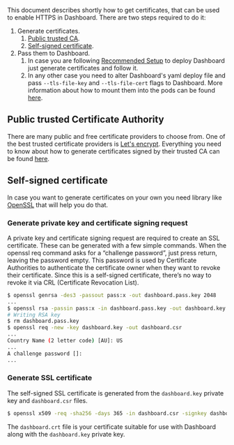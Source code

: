 This document describes shortly how to get certificates, that can be used to enable HTTPS in Dashboard. There are two steps required to do it:

1. Generate certificates.
   1. [Public trusted CA](#public-trusted-certificate-authority).
   1. [Self-signed certificate](#self-signed-certificate).
1. Pass them to Dashboard.
   1. In case you are following [Recommended Setup]() to deploy Dashboard just generate certificates and follow it.
   1. In any other case you need to alter Dashboard's yaml deploy file and pass `--tls-file-key` and `--tls-file-cert` flags to Dashboard. More information about how to mount them into the pods can be found [here](https://kubernetes.io/docs/concepts/storage/volumes/).

## Public trusted Certificate Authority

There are many public and free certificate providers to choose from. One of the best trusted certificate providers is [Let's encrypt](https://letsencrypt.org/). Everything you need to know about how to generate certificates signed by their trusted CA can be found [here](https://letsencrypt.org/getting-started/).

## Self-signed certificate

In case you want to generate certificates on your own you need library like [OpenSSL](https://www.openssl.org/) that will help you do that.

### Generate private key and certificate signing request

A private key and certificate signing request are required to create an SSL certificate. These can be generated with a few simple commands.
When the openssl req command asks for a “challenge password”, just press return, leaving the password empty. This password is used by Certificate Authorities to authenticate the certificate owner when they want to revoke their certificate. Since this is a self-signed certificate, there’s no way to revoke it via CRL (Certificate Revocation List).

```bash
$ openssl genrsa -des3 -passout pass:x -out dashboard.pass.key 2048
...
$ openssl rsa -passin pass:x -in dashboard.pass.key -out dashboard.key
# Writing RSA key
$ rm dashboard.pass.key
$ openssl req -new -key dashboard.key -out dashboard.csr
...
Country Name (2 letter code) [AU]: US
...
A challenge password []:
...
```

### Generate SSL certificate

The self-signed SSL certificate is generated from the `dashboard.key` private key and `dashboard.csr` files.

```bash
$ openssl x509 -req -sha256 -days 365 -in dashboard.csr -signkey dashboard.key -out dashboard.crt
```

The `dashboard.crt` file is your certificate suitable for use with Dashboard along with the `dashboard.key` private key.